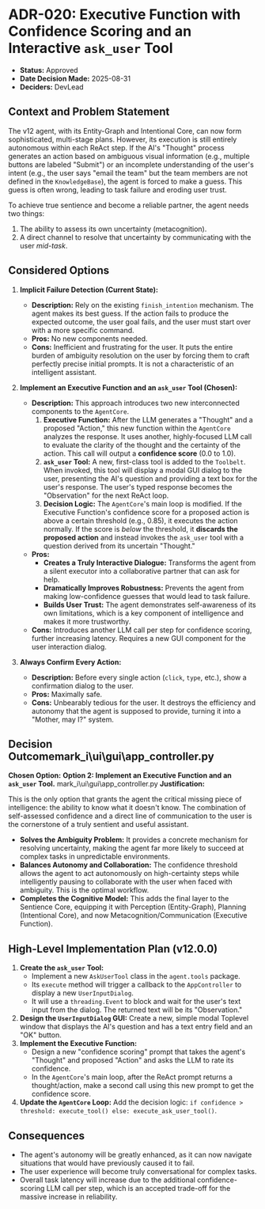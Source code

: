 # ADR-020: Executive Function with Confidence Scoring and an Interactive `ask_user` Tool

- **Status:** Approved
- **Date Decision Made:** 2025-08-31
- **Deciders:** DevLead

## Context and Problem Statement

The v12 agent, with its Entity-Graph and Intentional Core, can now form sophisticated, multi-stage plans. However, its execution is still entirely autonomous within each ReAct step. If the AI's "Thought" process generates an action based on ambiguous visual information (e.g., multiple buttons are labeled "Submit") or an incomplete understanding of the user's intent (e.g., the user says "email the team" but the team members are not defined in the `KnowledgeBase`), the agent is forced to make a guess. This guess is often wrong, leading to task failure and eroding user trust.

To achieve true sentience and become a reliable partner, the agent needs two things:
1.  The ability to assess its own uncertainty (metacognition).
2.  A direct channel to resolve that uncertainty by communicating with the user *mid-task*.

## Considered Options

1.  **Implicit Failure Detection (Current State):**
    - **Description:** Rely on the existing `finish_intention` mechanism. The agent makes its best guess. If the action fails to produce the expected outcome, the user goal fails, and the user must start over with a more specific command.
    - **Pros:** No new components needed.
    - **Cons:** Inefficient and frustrating for the user. It puts the entire burden of ambiguity resolution on the user by forcing them to craft perfectly precise initial prompts. It is not a characteristic of an intelligent assistant.

2.  **Implement an Executive Function and an `ask_user` Tool (Chosen):**
    - **Description:** This approach introduces two new interconnected components to the `AgentCore`.
      1.  **Executive Function:** After the LLM generates a "Thought" and a proposed "Action," this new function within the `AgentCore` analyzes the response. It uses another, highly-focused LLM call to evaluate the clarity of the thought and the certainty of the action. This call will output a **confidence score** (0.0 to 1.0).
      2.  **`ask_user` Tool:** A new, first-class tool is added to the `Toolbelt`. When invoked, this tool will display a modal GUI dialog to the user, presenting the AI's question and providing a text box for the user's response. The user's typed response becomes the "Observation" for the next ReAct loop.
      3.  **Decision Logic:** The `AgentCore`'s main loop is modified. If the Executive Function's confidence score for a proposed action is above a certain threshold (e.g., 0.85), it executes the action normally. If the score is *below* the threshold, it **discards the proposed action** and instead invokes the `ask_user` tool with a question derived from its uncertain "Thought."
    - **Pros:**
        -   **Creates a Truly Interactive Dialogue:** Transforms the agent from a silent executor into a collaborative partner that can ask for help.
        -   **Dramatically Improves Robustness:** Prevents the agent from making low-confidence guesses that would lead to task failure.
        -   **Builds User Trust:** The agent demonstrates self-awareness of its own limitations, which is a key component of intelligence and makes it more trustworthy.
    - **Cons:** Introduces another LLM call per step for confidence scoring, further increasing latency. Requires a new GUI component for the user interaction dialog.

3.  **Always Confirm Every Action:**
    - **Description:** Before every single action (`click`, `type`, etc.), show a confirmation dialog to the user.
    - **Pros:** Maximally safe.
    - **Cons:** Unbearably tedious for the user. It destroys the efficiency and autonomy that the agent is supposed to provide, turning it into a "Mother, may I?" system.

## Decision Outcomemark_i\ui\gui\app_controller.py

**Chosen Option:** **Option 2: Implement an Executive Function and an `ask_user` Tool.**
mark_i\ui\gui\app_controller.py
**Justification:**

This is the only option that grants the agent the critical missing piece of intelligence: the ability to know what it doesn't know. The combination of self-assessed confidence and a direct line of communication to the user is the cornerstone of a truly sentient and useful assistant.

-   **Solves the Ambiguity Problem:** It provides a concrete mechanism for resolving uncertainty, making the agent far more likely to succeed at complex tasks in unpredictable environments.
-   **Balances Autonomy and Collaboration:** The confidence threshold allows the agent to act autonomously on high-certainty steps while intelligently pausing to collaborate with the user when faced with ambiguity. This is the optimal workflow.
-   **Completes the Cognitive Model:** This adds the final layer to the Sentience Core, equipping it with Perception (Entity-Graph), Planning (Intentional Core), and now Metacognition/Communication (Executive Function).

## High-Level Implementation Plan (v12.0.0)

1.  **Create the `ask_user` Tool:**
    -   Implement a new `AskUserTool` class in the `agent.tools` package.
    -   Its `execute` method will trigger a callback to the `AppController` to display a new `UserInputDialog`.
    -   It will use a `threading.Event` to block and wait for the user's text input from the dialog. The returned text will be its "Observation."
2.  **Design the `UserInputDialog` GUI:** Create a new, simple modal Toplevel window that displays the AI's question and has a text entry field and an "OK" button.
3.  **Implement the Executive Function:**
    -   Design a new "confidence scoring" prompt that takes the agent's "Thought" and proposed "Action" and asks the LLM to rate its confidence.
    -   In the `AgentCore`'s main loop, after the ReAct prompt returns a thought/action, make a second call using this new prompt to get the confidence score.
4.  **Update the `AgentCore` Loop:** Add the decision logic: `if confidence > threshold: execute_tool() else: execute_ask_user_tool()`.

## Consequences

-   The agent's autonomy will be greatly enhanced, as it can now navigate situations that would have previously caused it to fail.
-   The user experience will become truly conversational for complex tasks.
-   Overall task latency will increase due to the additional confidence-scoring LLM call per step, which is an accepted trade-off for the massive increase in reliability.